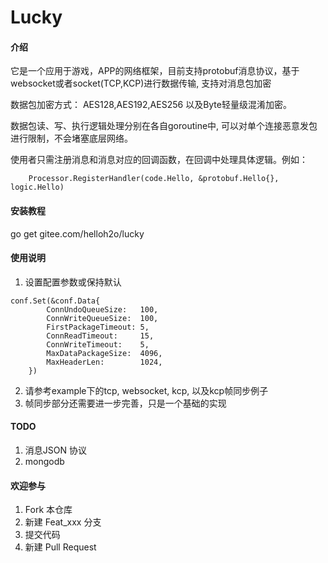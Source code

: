 # Lucky

#### 介绍
它是一个应用于游戏，APP的网络框架，目前支持protobuf消息协议，基于websocket或者socket(TCP,KCP)进行数据传输, 支持对消息包加密

数据包加密方式： AES128,AES192,AES256 以及Byte轻量级混淆加密。

数据包读、写、执行逻辑处理分别在各自goroutine中, 可以对单个连接恶意发包进行限制，不会堵塞底层网络。

使用者只需注册消息和消息对应的回调函数，在回调中处理具体逻辑。例如：
```
	Processor.RegisterHandler(code.Hello, &protobuf.Hello{}, logic.Hello)
```

#### 安装教程

go get gitee.com/helloh2o/lucky

#### 使用说明

1. 设置配置参数或保持默认
```
conf.Set(&conf.Data{
		ConnUndoQueueSize:   100,
		ConnWriteQueueSize:  100,
		FirstPackageTimeout: 5,
		ConnReadTimeout:     15,
		ConnWriteTimeout:    5,
		MaxDataPackageSize:  4096,
		MaxHeaderLen:        1024,
	})
```
2. 请参考example下的tcp, websocket, kcp, 以及kcp帧同步例子
3. 帧同步部分还需要进一步完善，只是一个基础的实现

#### TODO
1. 消息JSON 协议
2. mongodb 
#### 欢迎参与

1.  Fork 本仓库
2.  新建 Feat_xxx 分支
3.  提交代码
4.  新建 Pull Request
